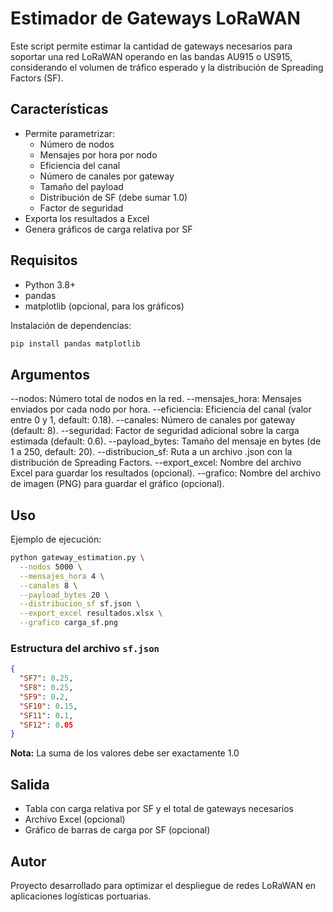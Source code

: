 # Estimador de Gateways LoRaWAN

Este script permite estimar la cantidad de gateways necesarios para soportar una red LoRaWAN operando en las bandas AU915 o US915, considerando el volumen de tráfico esperado y la distribución de Spreading Factors (SF).

## Características

- Permite parametrizar:
  - Número de nodos
  - Mensajes por hora por nodo
  - Eficiencia del canal
  - Número de canales por gateway
  - Tamaño del payload
  - Distribución de SF (debe sumar 1.0)
  - Factor de seguridad
- Exporta los resultados a Excel
- Genera gráficos de carga relativa por SF

## Requisitos

- Python 3.8+
- pandas
- matplotlib (opcional, para los gráficos)

Instalación de dependencias:

```bash
pip install pandas matplotlib
```

## Argumentos

--nodos: Número total de nodos en la red.
--mensajes_hora: Mensajes enviados por cada nodo por hora.
--eficiencia: Eficiencia del canal (valor entre 0 y 1, default: 0.18).
--canales: Número de canales por gateway (default: 8).
--seguridad: Factor de seguridad adicional sobre la carga estimada (default: 0.6).
--payload_bytes: Tamaño del mensaje en bytes (de 1 a 250, default: 20).
--distribucion_sf: Ruta a un archivo .json con la distribución de Spreading Factors.
--export_excel: Nombre del archivo Excel para guardar los resultados (opcional).
--grafico: Nombre del archivo de imagen (PNG) para guardar el gráfico (opcional).

## Uso

Ejemplo de ejecución:

```bash
python gateway_estimation.py \
  --nodos 5000 \
  --mensajes_hora 4 \
  --canales 8 \
  --payload_bytes 20 \
  --distribucion_sf sf.json \
  --export_excel resultados.xlsx \
  --grafico carga_sf.png
```

### Estructura del archivo `sf.json`

```json
{
  "SF7": 0.25,
  "SF8": 0.25,
  "SF9": 0.2,
  "SF10": 0.15,
  "SF11": 0.1,
  "SF12": 0.05
}
```

**Nota:** La suma de los valores debe ser exactamente 1.0

## Salida

- Tabla con carga relativa por SF y el total de gateways necesarios
- Archivo Excel (opcional)
- Gráfico de barras de carga por SF (opcional)

## Autor

Proyecto desarrollado para optimizar el despliegue de redes LoRaWAN en aplicaciones logísticas portuarias.


